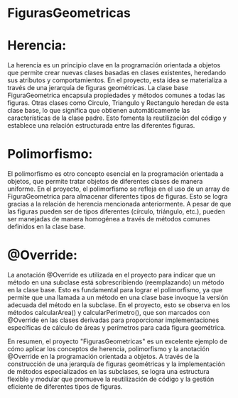 # FigurasGeometricas

# Herencia:
La herencia es un principio clave en la programación orientada a objetos que permite crear nuevas clases basadas en clases existentes, heredando sus atributos y comportamientos. En el proyecto, esta idea se materializa a través de una jerarquía de figuras geométricas. La clase base FiguraGeometrica encapsula propiedades y métodos comunes a todas las figuras. Otras clases como Circulo, Triangulo y Rectangulo heredan de esta clase base, lo que significa que obtienen automáticamente las características de la clase padre. Esto fomenta la reutilización del código y establece una relación estructurada entre las diferentes figuras.

# Polimorfismo:
El polimorfismo es otro concepto esencial en la programación orientada a objetos, que permite tratar objetos de diferentes clases de manera uniforme. En el proyecto, el polimorfismo se refleja en el uso de un array de FiguraGeometrica para almacenar diferentes tipos de figuras. Esto se logra gracias a la relación de herencia mencionada anteriormente. A pesar de que las figuras pueden ser de tipos diferentes (círculo, triángulo, etc.), pueden ser manejadas de manera homogénea a través de métodos comunes definidos en la clase base.

# @Override:
La anotación @Override es utilizada en el proyecto para indicar que un método en una subclase está sobrescribiendo (reemplazando) un método en la clase base. Esto es fundamental para lograr el polimorfismo, ya que permite que una llamada a un método en una clase base invoque la versión adecuada del método en la subclase. En el proyecto, esto se observa en los métodos calcularArea() y calcularPerimetro(), que son marcados con @Override en las clases derivadas para proporcionar implementaciones específicas de cálculo de áreas y perímetros para cada figura geométrica.

En resumen, el proyecto "FigurasGeometricas" es un excelente ejemplo de cómo aplicar los conceptos de herencia, polimorfismo y la anotación @Override en la programación orientada a objetos. A través de la construcción de una jerarquía de figuras geométricas y la implementación de métodos especializados en las subclases, se logra una estructura flexible y modular que promueve la reutilización de código y la gestión eficiente de diferentes tipos de figuras.




